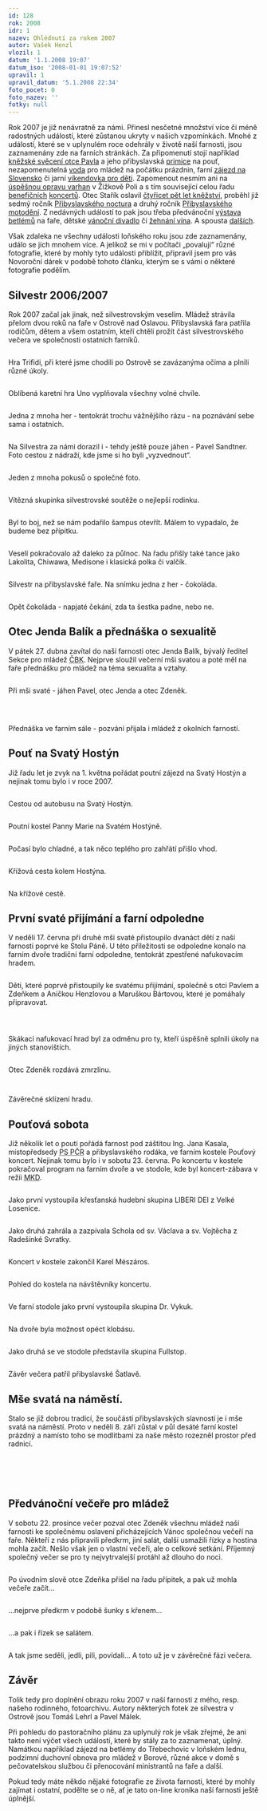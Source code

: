 ```yaml
---
id: 128
rok: 2008
idr: 1
nazev: Ohlédnutí za rokem 2007
autor: Vašek Henzl
vlozil: 1
datum: '1.1.2008 19:07'
datum_iso: '2008-01-01 19:07:52'
upravil: 1
upravil_datum: '5.1.2008 22:34'
foto_pocet: 0
foto_nazev: ''
fotky: null
---
```

<!-- Generated by XStandard version 2.0.0.0 on 2008-01-05T22:33:49 -->

<p>Rok 2007 je již nenávratně za námi. Přinesl nesčetné množství více či méně radostných událostí, které zůstanou ukryty v našich vzpomínkách. Mnohé z událostí, které se v uplynulém roce odehrály v životě naší farnosti, jsou zaznamenány zde na farních stránkách. Za připomenutí stojí například <a href="http://farnostpribyslav.wz.cz/index.php?page=2&amp;idr=8&amp;year=2007" title="Kněžské svěcení Pavla Sandtnera">kněžské svěcení otce Pavla</a> a jeho přibyslavská <a href="http://farnostpribyslav.wz.cz/index.php?page=2&amp;idr=10&amp;year=2007" title="Přibyslavská pouť a primice otce Pavla">primice</a> na pouť, nezapomenutelná <a href="http://farnostpribyslav.wz.cz/index.php?page=2&amp;idr=12&amp;year=2007" title="Ohlédnutí za prázdninami I - Vltava">voda</a> pro mládež na počátku prázdnin, farní <a href="http://farnostpribyslav.wz.cz/index.php?page=2&amp;idr=6&amp;year=2007" title="Farní poutní zájezd 2007 - Slovensko">zájezd na Slovensko</a> či jarní <a href="http://farnostpribyslav.wz.cz/index.php?page=2&amp;idr=7&amp;year=2007" title="Víkendovka pro děti">víkendovka pro děti</a>. Zapomenout nesmím ani na <a href="http://farnostpribyslav.wz.cz/index.php?page=2&amp;idr=19&amp;year=2007" title="Varhany v Žižkově Poli již zase hrají">úspěšnou opravu varhan</a> v Žižkově Poli a s tím související celou řadu <a href="http://farnostpribyslav.wz.cz/index.php?page=2&amp;idr=28&amp;year=2007" title="VI. benefiční koncert">benefičních</a> <a href="http://farnostpribyslav.wz.cz/index.php?page=2&amp;idr=24&amp;year=2007" title="Koncert k výročí 750 let Přibyslavi">koncertů</a>. Otec Stařík oslavil <a href="http://farnostpribyslav.wz.cz/index.php?page=2&amp;idr=18&amp;year=2007" title="Čtyřicet pět let kněžství otce Staříka">čtyřicet pět let kněžství</a>, proběhl již sedmý ročník <a href="http://farnostpribyslav.wz.cz/index.php?page=2&amp;idr=23&amp;year=2007" title="Sedmý ročník Nocturna">Přibyslavského noctura</a> a druhý ročník <a href="http://farnostpribyslav.wz.cz/index.php?page=2&amp;idr=16&amp;year=2007" title="Motodění">Přibyslavského motodění</a>. Z nedávných událostí to pak jsou třeba předvánoční <a href="http://farnostpribyslav.wz.cz/index.php?page=2&amp;idr=27&amp;year=2007" title="Předvánoční těšení na faře">výstava betlémů</a> na faře, dětské <a href="http://farnostpribyslav.wz.cz/index.php?page=2&amp;idr=30&amp;year=2007" title="Vánoční divadlo v kostele">vánoční divadlo</a> či <a href="http://farnostpribyslav.wz.cz/index.php?page=2&amp;idr=32&amp;year=2007" title="Žehnání vína na sv. Jana">žehnání vína</a>. A spousta <a href="http://farnostpribyslav.wz.cz/index.php?page=2&amp;idr=up&amp;year=2007" title="Zprávy - rok 2007">dalších</a>.</p>
<p>Však zdaleka ne všechny události loňského roku jsou zde zaznamenány, událo se jich mnohem více. A jelikož se mi v počítači „povalují“ různé fotografie, které by mohly tyto události přiblížit, připravil jsem pro vás Novoroční dárek v podobě tohoto článku, kterým se s vámi o některé fotografie podělím.</p>
<h2 class="left">Silvestr 2006/2007</h2>
<p>Rok 2007 začal jak jinak, než silvestrovským veselím. Mládež strávila přelom dvou roků na faře v Ostrově nad Oslavou. Přibyslavská fara patřila rodičům, dětem a všem ostatním, kteří chtěli prožít část silvestrovského večera ve společnosti ostatních farníků.</p>
<p><img alt="" src="./foto/2008_ohlednuti-2007_1.jpg" title="" /></p>
<p class="fotopopis">Hra Trifidi, při které jsme chodili po Ostrově se zavázanýma očima a plnili různé úkoly.</p>
<p><img alt="" src="./foto/2008_ohlednuti-2007_2.jpg" title="" /></p>
<p class="fotopopis">Oblíbená karetní hra Uno vyplňovala všechny volné chvíle.</p>
<p><img alt="" src="./foto/2008_ohlednuti-2007_3.jpg" title="" /></p>
<p class="fotopopis">Jedna z mnoha her - tentokrát trochu vážnějšího rázu - na poznávání sebe sama i ostatních.</p>
<p><img alt="" src="./foto/2008_ohlednuti-2007_4.jpg" title="" /></p>
<p class="fotopopis">Na Silvestra za námi dorazil i - tehdy ještě pouze jáhen - Pavel Sandtner. Foto cestou z nádraží, kde jsme si ho byli „vyzvednout“.</p>
<p><img alt="" src="./foto/2008_ohlednuti-2007_5.jpg" title="" /></p>
<p class="fotopopis">Jeden z mnoha pokusů o společné foto.</p>
<p><img alt="" src="./foto/2008_ohlednuti-2007_6.jpg" title="" /></p>
<p class="fotopopis">Vítězná skupinka silvestrovské soutěže o nejlepší rodinku.</p>
<p><img alt="" src="./foto/2008_ohlednuti-2007_7.jpg" title="" /></p>
<p class="fotopopis">Byl to boj, než se nám podařilo šampus otevřít. Málem to vypadalo, že budeme bez přípitku.</p>
<p><img alt="" src="./foto/2008_ohlednuti-2007_8.jpg" title="" /></p>
<p class="fotopopis">Veselí pokračovalo až daleko za půlnoc. Na řadu přišly také tance jako Lakolita, Chiwawa, Medisone i klasická polka či valčík.</p>
<p><img alt="" src="./foto/2008_ohlednuti-2007_9.jpg" title="" /></p>
<p class="fotopopis">Silvestr na přibyslavské faře. Na snímku jedna z her - čokoláda.</p>
<p><img alt="" src="./foto/2008_ohlednuti-2007_10.jpg" title="" /></p>
<p class="fotopopis">Opět čokoláda - napjaté čekání, zda ta šestka padne, nebo ne.</p>
<h2 class="left">Otec Jenda Balík a přednáška o sexualitě</h2>
<p>V pátek 27. dubna zavítal do naší farnosti otec Jenda Balík, bývalý ředitel Sekce pro mládež <abbr title="Česká biskupská konference">ČBK</abbr>. Nejprve sloužil večerní mši svatou a poté měl na faře přednášku pro mládež na téma sexualita a vztahy.</p>
<p><img alt="" src="./foto/2008_ohlednuti-2007_11.jpg" title="" /></p>
<p class="fotopopis">Při mši svaté - jáhen Pavel, otec Jenda a otec Zdeněk.</p>
<p><img alt="" src="./foto/2008_ohlednuti-2007_12.jpg" title="" /> </p>
<p><img alt="" src="./foto/2008_ohlednuti-2007_13.jpg" title="" /></p>
<p class="fotopopis">Přednáška ve farním sále - pozvání přijala i mládež z okolních farností.</p>
<h2 class="left">Pouť na Svatý Hostýn</h2>
<p>Již řadu let je zvyk na 1. května pořádat poutní zájezd na Svatý Hostýn a nejinak tomu bylo i v roce 2007.</p>
<p><img alt="" src="./foto/2008_ohlednuti-2007_14.jpg" title="" /></p>
<p class="fotopopis">Cestou od autobusu na Svatý Hostýn.</p>
<p><img alt="" src="./foto/2008_ohlednuti-2007_15.jpg" title="" /></p>
<p class="fotopopis">Poutní kostel Panny Marie na Svatém Hostýně.</p>
<p><img alt="" src="./foto/2008_ohlednuti-2007_16.jpg" title="" /></p>
<p class="fotopopis">Počasí bylo chladné, a tak něco teplého pro zahřátí přišlo vhod.</p>
<p><img alt="" src="./foto/2008_ohlednuti-2007_17.jpg" title="" /></p>
<p class="fotopopis">Křížová cesta kolem Hostýna.</p>
<p><img alt="" src="./foto/2008_ohlednuti-2007_18.jpg" title="" /></p>
<p class="fotopopis">Na křížové cestě.</p>
<h2 class="left">První svaté přijímání a farní odpoledne</h2>
<p>V neděli 17. června při druhé mši svaté přistoupilo dvanáct dětí z naší farnosti poprvé ke Stolu Páně. U této příležitosti se odpoledne konalo na farním dvoře tradiční farní odpoledne, tentokrát zpestřené nafukovacím hradem.</p>
<p><img alt="" src="./foto/2008_ohlednuti-2007_19.jpg" title="" /></p>
<p class="fotopopis">Děti, které poprvé přistoupily ke svatému přijímání, společně s otci Pavlem a Zdeňkem a Aničkou Henzlovou a Maruškou Bártovou, které je pomáhaly připravovat.</p>
<p><img alt="" src="./foto/2008_ohlednuti-2007_20.jpg" title="" /></p>
<p><img alt="" src="./foto/2008_ohlednuti-2007_21.jpg" title="" /></p>
<p><img alt="" src="./foto/2008_ohlednuti-2007_22.jpg" title="" /></p>
<p class="fotopopis">Skákací nafukovací hrad byl za odměnu pro ty, kteří úspěšně splnili úkoly na jiných stanovištích.</p>
<p><img alt="" src="./foto/2008_ohlednuti-2007_23.jpg" title="" /></p>
<p class="fotopopis">Otec Zdeněk rozdává zmrzlinu.</p>
<p><img alt="" src="./foto/2008_ohlednuti-2007_24.jpg" title="" /></p>
<p><img alt="" src="./foto/2008_ohlednuti-2007_25.jpg" title="" /></p>
<p class="fotopopis">Závěrečné sklízení hradu.</p>
<h2 class="left">Pouťová sobota</h2>
<p>Již několik let o pouti pořádá farnost pod záštitou Ing. Jana Kasala, místopředsedy <abbr title="Poslanecká sněmovna Parlamentu České republiky">PS PČR</abbr> a přibyslavského rodáka, ve farním kostele Pouťový koncert. Nejinak tomu bylo i v sobotu 23. června. Po koncertu v kostele pokračoval program na farním dvoře a ve stodole, kde byl koncert-zábava v režii <abbr title="Mladí křesťanští demokraté">MKD</abbr>.</p>
<p><img alt="" src="./foto/2008_ohlednuti-2007_26.jpg" title="" /></p>
<p class="fotopopis">Jako první vystoupila křesťanská hudební skupina LIBERI DEI z Velké Losenice.</p>
<p><img alt="" src="./foto/2008_ohlednuti-2007_27.jpg" title="" /></p>
<p class="fotopopis">Jako druhá zahrála a zazpívala Schola od sv. Václava a sv. Vojtěcha z Radešínké Svratky.</p>
<p><img alt="" src="./foto/2008_ohlednuti-2007_28.jpg" title="" /></p>
<p class="fotopopis">Koncert v kostele zakončil Karel Mészáros.</p>
<p><img alt="" src="./foto/2008_ohlednuti-2007_29.jpg" title="" /></p>
<p class="fotopopis">Pohled do kostela na návštěvníky koncertu.</p>
<p><img alt="" src="./foto/2008_ohlednuti-2007_30.jpg" title="" /></p>
<p class="fotopopis">Ve farní stodole jako první vystoupila skupina Dr. Vykuk.</p>
<p><img alt="" src="./foto/2008_ohlednuti-2007_31.jpg" title="" /></p>
<p class="fotopopis">Na dvoře byla možnost opéct klobásu.</p>
<p><img alt="" src="./foto/2008_ohlednuti-2007_32.jpg" title="" /></p>
<p class="fotopopis">Jako druhá se ve stodole představila skupina Fullstop.</p>
<p><img alt="" src="./foto/2008_ohlednuti-2007_33.jpg" title="" /></p>
<p class="fotopopis">Závěr večera patřil přibyslavské Šatlavě.</p>
<h2 class="left">Mše svatá na náměstí.</h2>
<p>Stalo se již dobrou tradicí, že součástí přibyslavských slavností je i mše svatá na náměstí. Proto v neděli 8. září zůstal v půl desáté farní kostel prázdný a namísto toho se modlitbami za naše město rozezněl prostor před radnicí.</p>
<p><img alt="" src="./foto/2008_ohlednuti-2007_34.jpg" title="" /></p>
<p><img alt="" src="./foto/2008_ohlednuti-2007_35.jpg" title="" /></p>
<p><img alt="" src="./foto/2008_ohlednuti-2007_36.jpg" title="" /></p>
<p><img alt="" src="./foto/2008_ohlednuti-2007_37.jpg" title="" /></p>
<p><img alt="" src="./foto/2008_ohlednuti-2007_38.jpg" title="" /></p>
<h2 class="left">Předvánoční večeře pro mládež</h2>
<p>V sobotu 22. prosince večer pozval otec Zdeněk všechnu mládež naší farnosti ke společnému oslavení přicházejících Vánoc společnou večeří na faře. Někteří z nás připravili předkrm, jiní salát, další usmažili řízky a hostina mohla začít. Nešlo však jen o vlastní večeři, ale o celkové setkání. Příjemný společný večer se pro ty nejvytrvalejší protáhl až dlouho do noci.</p>
<p><img alt="" src="./foto/2008_ohlednuti-2007_39.jpg" title="" /></p>
<p class="fotopopis">Po úvodním slově otce Zdeňka přišel na řadu přípitek, a pak už mohla večeře začít...</p>
<p><img alt="" src="./foto/2008_ohlednuti-2007_40.jpg" title="" /></p>
<p class="fotopopis">...nejprve předkrm v podobě šunky s křenem...</p>
<p><img alt="" src="./foto/2008_ohlednuti-2007_41.jpg" title="" /></p>
<p class="fotopopis">...a pak i řízek se salátem.</p>
<p><img alt="" src="./foto/2008_ohlednuti-2007_42.jpg" title="" /></p>
<p class="fotopopis">A tak jsme seděli, jedli, pili, povídali... A toto už je v závěrečné fázi večera.</p>
<h2 class="left">Závěr</h2>
<p>Tolik tedy pro doplnění obrazu roku 2007 v naší farnosti z mého, resp. našeho rodinného, fotoarchivu. Autory některých fotek ze silvestra v Ostrově jsou Tomáš Lehrl a Pavel Málek.</p>
<p>Při pohledu do pastoračního plánu za uplynulý rok je však zřejmé, že ani takto není výčet všech událostí, které by stály za to zaznamenat, úplný. Namátkou například zájezd na betlémy do Třebechovic v loňském lednu, podzimní duchovní obnova pro mládež v Borové, různé akce v domě s pečovatelskou službou či přenocování ministrantů na faře a další.</p>
<p>Pokud tedy máte někdo nějaké fotografie ze života farnosti, které by mohly zajímat i ostatní, podělte se o ně, ať je tato on-line kronika naší farnosti ještě úplnější.<br /> <br /></p>
